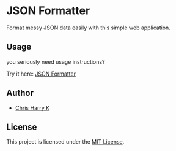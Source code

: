 # JSON Formatter

Format messy JSON data easily with this simple web application.

## Usage

you seriously need usage instructions?

Try it here: [JSON Formatter](https://chrisharryk.github.io/json-formatter)

## Author

- [Chris Harry K](https://github.com/chrisharryk)

## License

This project is licensed under the [MIT License](LICENSE).
